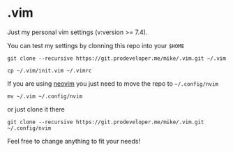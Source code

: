 # .vim
Just my personal vim settings (v:version >= 7.4).

You can test my settings by clonning this repo into your `$HOME`

```
git clone --recursive https://git.prodeveloper.me/mike/.vim.git ~/.vim

cp ~/.vim/init.vim ~/.vimrc

```

If you are using [neovim](https://neovim.io/) you just need to move the repo to `~/.config/nvim`
    
    mv ~/.vim ~/.config/nvim

or just clone it there

    git clone --recursive https://git.prodeveloper.me/mike/.vim.git ~/.config/nvim
    
Feel free to change anything to fit your needs! 

